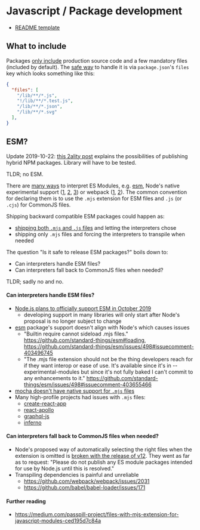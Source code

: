 # Javascript / Package development

- [README template](package-readme-template.md)

## What to include

Packages [only include](https://docs.npmjs.com/misc/developers#keeping-files-out-of-your-package) production source code and a few mandatory files (included by default). The [safe way](https://medium.com/@jdxcode/for-the-love-of-god-dont-use-npmignore-f93c08909d8d) to handle it is via `package.json`'s `files` key which looks something like this:
```json
{
  "files": [
    "/lib/**/*.js",
    "!/lib/**/*.test.js",
    "/lib/**/*.json",
    "/lib/**/*.svg"
  ],
}
```

## ESM?

Update 2019-10-22: [this 2ality post](https://2ality.com/2019/10/hybrid-npm-packages.html) explains the possibilities of publishing hybrid NPM packages. Library will have to be tested.

TLDR; no ESM.

There are [many ways](https://github.com/transitive-bullshit/npm-es-modules) to interpret ES Modules, e.g. [esm](https://github.com/standard-things/esm), Node's native experimental support ([1](http://2ality.com/2017/09/native-esm-node.html), [2](http://2ality.com/2018/12/nodejs-esm-phases.html), [3](http://2ality.com/2019/04/nodejs-esm-impl.html)) or webpack ([1](https://medium.com/webpack/webpack-4-released-today-6cdb994702d4), [2](https://webpack.js.org/concepts/modules)). The common convention for declaring them is to use the `.mjs` extension for ESM files and `.js` (or `.cjs`) for CommonJS files.

Shipping backward compatible ESM packages could happen as:
- [shipping both `.mjs` and `.js` files](https://stackoverflow.com/a/52509974/2771889) and letting the interpreters chose
- shipping only `.mjs` files and forcing the interpreters to transpile when needed

The question "Is it safe to release ESM packages?" boils down to:
- Can interpreters handle ESM files?
- Can interpreters fall back to CommonJS files when needed?

TLDR; sadly no and no.

#### Can interpreters handle ESM files?

- [Node.js plans to officially support ESM in October 2019](http://2ality.com/2019/04/nodejs-esm-impl.html#using-es-modules-on-nodejs)
  - developing support in many libraries will only start after Node's proposal is no longer subject to change
- [esm](https://github.com/standard-things/esm) package's support doesn't align with Node's which causes issues
  - "Builtin require cannot sideload .mjs files." https://github.com/standard-things/esm#loading, https://github.com/standard-things/esm/issues/498#issuecomment-403496745
  - "The .mjs file extension should not be the thing developers reach for if they want interop or ease of use. It's available since it's in --experimental-modules but since it's not fully baked I can't commit to any enhancements to it." https://github.com/standard-things/esm/issues/498#issuecomment-403655466
- [mocha doesn't have native support for `.mjs` files](https://github.com/mochajs/mocha/issues/3006)
- Many high-profile projects had issues with `.mjs` files:
  - [create-react-app](https://github.com/facebook/create-react-app/pull/4085)
  - [react-apollo](https://github.com/apollographql/react-apollo/issues/1737)
  - [graphql-js](https://github.com/graphql/graphql-js/issues/1272)
  - [inferno](https://github.com/infernojs/inferno/issues/1296)

#### Can interpreters fall back to CommonJS files when needed?

- Node's proposed way of automatically selecting the right files when the extension is omitted is [broken with the release of v12](http://2ality.com/2019/04/nodejs-esm-impl.html#es-modules-on-npm). They went as far as to request: "Please do not publish any ES module packages intended for use by Node.js until this is resolved."
- Transpiling dependencies is painful and unreliable
  - https://github.com/webpack/webpack/issues/2031
  - https://github.com/babel/babel-loader/issues/171

#### Further reading

- https://medium.com/passpill-project/files-with-mjs-extension-for-javascript-modules-ced195d7c84a
